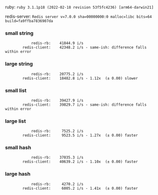 ruby: `ruby 3.1.1p18 (2022-02-18 revision 53f5fc4236) [arm64-darwin21]`

redis-server: `Redis server v=7.0.0 sha=00000000:0 malloc=libc bits=64 build=fa9ffba7836907da`


### small string

```
            redis-rb:    41844.9 i/s
        redis-client:    42348.2 i/s - same-ish: difference falls within error

```

### large string

```
            redis-rb:    20775.2 i/s
        redis-client:    18482.8 i/s - 1.12x  (± 0.00) slower

```

### small list

```
            redis-rb:    39427.9 i/s
        redis-client:    39829.7 i/s - same-ish: difference falls within error

```

### large list

```
            redis-rb:     7525.2 i/s
        redis-client:     9523.5 i/s - 1.27x  (± 0.00) faster

```

### small hash

```
            redis-rb:    37035.3 i/s
        redis-client:    40639.2 i/s - 1.10x  (± 0.00) faster

```

### large hash

```
            redis-rb:     4270.2 i/s
        redis-client:     6005.2 i/s - 1.41x  (± 0.00) faster

```

